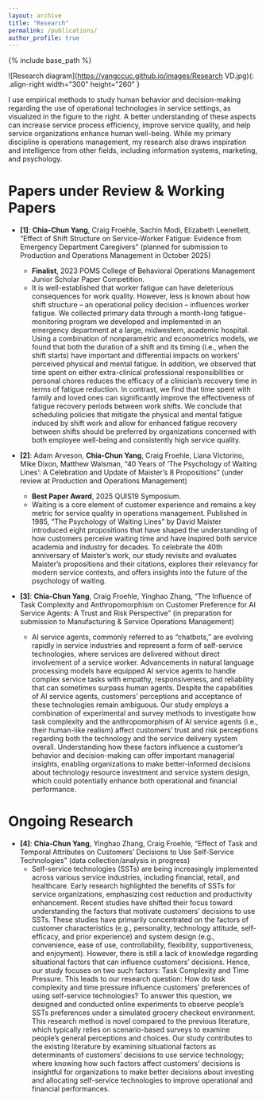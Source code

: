 ```yaml
---
layout: archive
title: "Research"
permalink: /publications/
author_profile: true
---
```


{% include base_path %}

![Research diagram](https://yangccuc.github.io/images/Research VD.jpg){: .align-right width="300" height="260" }

I use empirical methods to study human behavior and decision-making regarding the use of operational technologies in service settings, as visualized in the figure to the right. A better understanding of these aspects can increase service process efficiency, improve service quality, and help service organizations enhance human well-being. While my primary discipline is operations management, my research also draws inspiration and intelligence from other fields, including information systems, marketing, and psychology.

<div style="clear: both;"></div>

# **Papers under Review & Working Papers**
* **[1]**: **Chia-Chun Yang**, Craig Froehle, Sachin Modi, Elizabeth Leenellett, “Effect of Shift Structure on Service-Worker Fatigue: Evidence from Emergency Department Caregivers” (planned for submission to Production and Operations Management in October 2025)
  * **Finalist**, 2023 POMS College of Behavioral Operations Management Junior Scholar Paper Competition.
  * It is well-established that worker fatigue can have deleterious consequences for work quality. However, less is known about how shift structure – an operational policy decision – influences worker fatigue. We collected primary data through a month-long fatigue-monitoring program we developed and implemented in an emergency department at a large, midwestern, academic hospital. Using a combination of nonparametric and econometrics models, we found that both the duration of a shift and its timing (i.e., when the shift starts) have important and differential impacts on workers’ perceived physical and mental fatigue. In addition, we observed that time spent on either extra-clinical professional responsibilities or personal chores reduces the efficacy of a clinician’s recovery time in terms of fatigue reduction. In contrast, we find that time spent with family and loved ones can significantly improve the effectiveness of fatigue recovery periods between work shifts. We conclude that scheduling policies that mitigate the physical and mental fatigue induced by shift work and allow for enhanced fatigue recovery between shifts should be preferred by organizations concerned with both employee well-being and consistently high service quality.

* **[2]**: Adam Arveson, **Chia-Chun Yang**, Craig Froehle, Liana Victorino, Mike Dixon, Matthew Walsman, “40 Years of ‘The Psychology of Waiting Lines’: A Celebration and Update of Maister’s 8 Propositions” (under review at Production and Operations Management)
  * **Best Paper Award**, 2025 QUIS19 Symposium.
  * Waiting is a core element of customer experience and remains a key metric for service quality in operations management. Published in 1985, “The Psychology of Waiting Lines” by David Maister introduced eight propositions that have shaped the understanding of how customers perceive waiting time and have inspired both service academia and industry for decades. To celebrate the 40th anniversary of Maister’s work, our study revisits and evaluates Maister’s propositions and their citations, explores their relevancy for modern service contexts, and offers insights into the future of the psychology of waiting.

* **[3]**: **Chia-Chun Yang**, Craig Froehle, Yinghao Zhang, “The Influence of Task Complexity and Anthropomorphism on Customer Preference for AI Service Agents: A Trust and Risk Perspective” (in preparation for submission to Manufacturing & Service Operations Management)
  * AI service agents, commonly referred to as “chatbots,” are evolving rapidly in service industries and represent a form of self-service technologies, where services are delivered without direct involvement of a service worker. Advancements in natural language processing models have equipped AI service agents to handle complex service tasks with empathy, responsiveness, and reliability that can sometimes surpass human agents. Despite the capabilities of AI service agents, customers’ perceptions and acceptance of these technologies remain ambiguous. Our study employs a combination of experimental and survey methods to investigate how task complexity and the anthropomorphism of AI service agents (i.e., their human-like realism) affect customers’ trust and risk perceptions regarding both the technology and the service delivery system overall. Understanding how these factors influence a customer’s behavior and decision-making can offer important managerial insights, enabling organizations to make better-informed decisions about technology resource investment and service system design, which could potentially enhance both operational and financial performance.
  
# **Ongoing Research**
* **[4]**: **Chia-Chun Yang**, Yinghao Zhang, Craig Froehle, “Effect of Task and Temporal Attributes on Customers’ Decisions to Use Self-Service Technologies” (data collection/analysis in progress)
  * Self-service technologies (SSTs) are being increasingly implemented across various service industries, including financial, retail, and healthcare. Early research highlighted the benefits of SSTs for service organizations, emphasizing cost reduction and productivity enhancement. Recent studies have shifted their focus toward understanding the factors that motivate customers’ decisions to use SSTs. These studies have primarily concentrated on the factors of customer characteristics (e.g., personality, technology attitude, self-efficacy, and prior experience) and system design (e.g., convenience, ease of use, controllability, flexibility, supportiveness, and enjoyment). However, there is still a lack of knowledge regarding situational factors that can influence customers’ decisions. Hence, our study focuses on two such factors: Task Complexity and Time Pressure. This leads to our research question: How do task complexity and time pressure influence customers’ preferences of using self-service technologies? To answer this question, we designed and conducted online experiments to observe people’s SSTs preferences under a simulated grocery checkout environment. This research method is novel compared to the previous literature, which typically relies on scenario-based surveys to examine people’s general perceptions and choices. Our study contributes to the existing literature by examining situational factors as determinants of customers’ decisions to use service technology; where knowing how such factors affect customers’ decisions is insightful for organizations to make better decisions about investing and allocating self-service technologies to improve operational and financial performances.  
 


